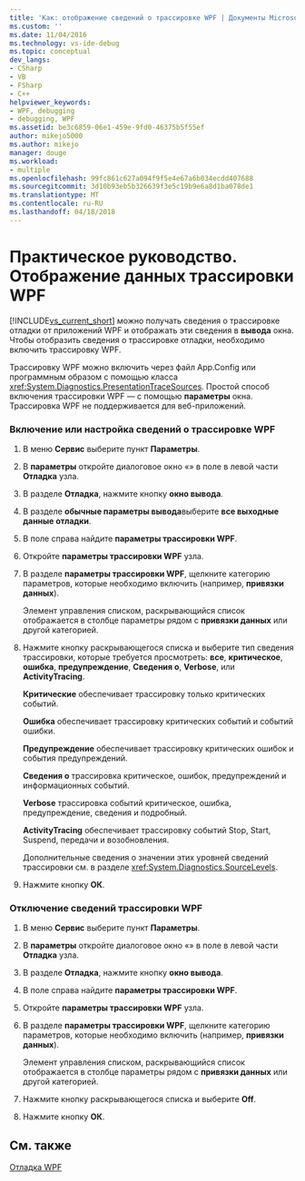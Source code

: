 ```yaml
---
title: 'Как: отображение сведений о трассировке WPF | Документы Microsoft'
ms.custom: ''
ms.date: 11/04/2016
ms.technology: vs-ide-debug
ms.topic: conceptual
dev_langs:
- CSharp
- VB
- FSharp
- C++
helpviewer_keywords:
- WPF, debugging
- debugging, WPF
ms.assetid: be3c6859-06e1-459e-9fd0-46375b5f55ef
author: mikejo5000
ms.author: mikejo
manager: douge
ms.workload:
- multiple
ms.openlocfilehash: 99fc861c627a094f9f5e4e67a6b034ecdd407688
ms.sourcegitcommit: 3d10b93eb5b326639f3e5c19b9e6a8d1ba078de1
ms.translationtype: MT
ms.contentlocale: ru-RU
ms.lasthandoff: 04/18/2018
---
```

# <a name="how-to-display-wpf-trace-information"></a>Практическое руководство. Отображение данных трассировки WPF
[!INCLUDE[vs_current_short](../code-quality/includes/vs_current_short_md.md)] можно получать сведения о трассировке отладки от приложений WPF и отображать эти сведения в **вывода** окна. Чтобы отобразить сведения о трассировке отладки, необходимо включить трассировку WPF.  
  
 Трассировку WPF можно включить через файл App.Config или программным образом с помощью класса <xref:System.Diagnostics.PresentationTraceSources>. Простой способ включения трассировки WPF — с помощью **параметры** окна. Трассировка WPF не поддерживается для веб-приложений.  
  
### <a name="to-enable-or-customize-wpf-trace-information"></a>Включение или настройка сведений о трассировке WPF  
  
1.  В меню **Сервис** выберите пункт **Параметры**.  
  
2.  В **параметры** откройте диалоговое окно «» в поле в левой части **Отладка** узла.  
  
3.  В разделе **Отладка**, нажмите кнопку **окно вывода**.  
  
4.  В разделе **обычные параметры вывода**выберите **все выходные данные отладки**.  
  
5.  В поле справа найдите **параметры трассировки WPF**.  
  
6.  Откройте **параметры трассировки WPF** узла.  
  
7.  В разделе **параметры трассировки WPF**, щелкните категорию параметров, которые необходимо включить (например, **привязки данных**).  
  
     Элемент управления списком, раскрывающийся список отображается в столбце параметры рядом с **привязки данных** или другой категорией.  
  
8.  Нажмите кнопку раскрывающегося списка и выберите тип сведения трассировки, которые требуется просмотреть: **все**, **критическое**, **ошибка**, **предупреждение**,  **Сведения о**, **Verbose**, или **ActivityTracing**.  
  
     **Критические** обеспечивает трассировку только критических событий.  
  
     **Ошибка** обеспечивает трассировку критических событий и событий ошибки.  
  
     **Предупреждение** обеспечивает трассировку критических ошибок и события предупреждений.  
  
     **Сведения о** трассировка критическое, ошибок, предупреждений и информационных событий.  
  
     **Verbose** трассировка событий критическое, ошибка, предупреждение, сведения и подробный.  
  
     **ActivityTracing** обеспечивает трассировку событий Stop, Start, Suspend, передачи и возобновления.  
  
     Дополнительные сведения о значении этих уровней сведений трассировки см. в разделе <xref:System.Diagnostics.SourceLevels>.  
  
9. Нажмите кнопку **ОК**.  
  
### <a name="to-disable-wpf-trace-information"></a>Отключение сведений трассировки WPF  
  
1.  В меню **Сервис** выберите пункт **Параметры**.  
  
2.  В **параметры** откройте диалоговое окно «» в поле в левой части **Отладка** узла.  
  
3.  В разделе **Отладка**, нажмите кнопку **окно вывода**.  
  
4.  В поле справа найдите **параметры трассировки WPF**.  
  
5.  Откройте **параметры трассировки WPF** узла.  
  
6.  В разделе **параметры трассировки WPF**, щелкните категорию параметров, которые необходимо включить (например, **привязки данных**).  
  
     Элемент управления списком, раскрывающийся список отображается в столбце параметры рядом с **привязки данных** или другой категорией.  
  
7.  Нажмите кнопку раскрывающегося списка и выберите **Off**.  
  
8.  Нажмите кнопку **ОК**.  
  
## <a name="see-also"></a>См. также  
 [Отладка WPF](../debugger/debugging-wpf.md)